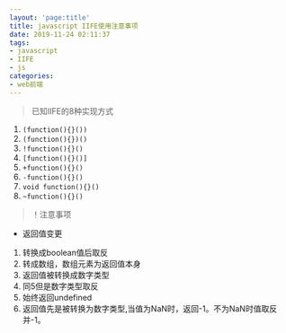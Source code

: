 ```yaml
---
layout: 'page:title'
title: javascript IIFE使用注意事项
date: 2019-11-24 02:11:37
tags:
- javascript
- IIFE
- js
categories:
- web前端
---
```

>已知IIFE的8种实现方式 

<!-- more -->

1. `(function(){}())` 
2. `(function(){})()`
3. `!function(){}()`
4. `[function(){}()]`
5. `+function(){}()`
6. `-function(){}()`
7. `void function(){}()`
8. `~function(){}()`
   
>！注意事项
* 返回值变更
1. 转换成boolean值后取反
2. 转成数组，数组元素为返回值本身
3. 返回值被转换成数字类型
4. 同5但是数字类型取反
5. 始终返回undefined
6. 返回值先是被转换为数字类型,当值为NaN时，返回-1。不为NaN时值取反并-1。